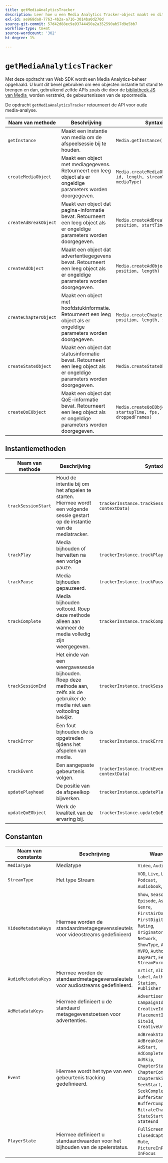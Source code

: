```yaml
---
title: getMediaAnalyticsTracker
description: Leer hoe u een Media Analytics Tracker-object maakt en dit gebruikt om mediagebeurtenissen bij te houden.
exl-id: ae968da8-7763-4b2a-a716-3014ba0d270d
source-git-commit: 57d42d88ec9a93744450a2a352590ab57d9e5bb7
workflow-type: tm+mt
source-wordcount: '302'
ht-degree: 1%

---
```


# `getMediaAnalyticsTracker`

Met deze opdracht van Web SDK wordt een Media Analytics-beheer opgehaald. U kunt dit bevel gebruiken om een objecten instantie tot stand te brengen en dan, gebruikend zelfde APIs zoals die door de [&#x200B; bibliotheek JS van Media &#x200B;](https://adobe-marketing-cloud.github.io/media-sdks/reference/javascript_3x/APIReference.html) worden verstrekt, de gebeurtenissen van de spoormedia.

De opdracht `getMediaAnalyticsTracker` retourneert de API voor oude media-analyse.


| Naam van methode | Beschrijving | Syntaxis |
|-----------------|---|----------------|
| `getInstance` | Maakt een instantie van media om de afspeelsessie bij te houden. | `Media.getInstance()` |
| `createMediaObject` | Maakt een object met mediagegevens. Retourneert een leeg object als er ongeldige parameters worden doorgegeven. | `Media.createMediaObject(name, id, length, streamType, mediaType)` |
| `createAdBreakObject` | Maakt een object dat pagina-informatie bevat. Retourneert een leeg object als er ongeldige parameters worden doorgegeven. | `Media.createAdBreakObject(name, position, startTime)` |
| `createAdObject` | Maakt een object dat advertentiegegevens bevat. Retourneert een leeg object als er ongeldige parameters worden doorgegeven. | `Media.createAdObject(name, id, position, length)` |
| `createChapterObject` | Maakt een object met hoofdstukinformatie. Retourneert een leeg object als er ongeldige parameters worden doorgegeven. | `Media.createChapterObject(name, position, length, startTime)` |
| `createStateObject` | Maakt een object dat statusinformatie bevat. Retourneert een leeg object als er ongeldige parameters worden doorgegeven. | `Media.createStateObject(name)` |
| `createQoEObject` | Maakt een object dat QoE-informatie bevat. Retourneert een leeg object als er ongeldige parameters worden doorgegeven. | `Media.createQoEObject(bitrate, startupTime, fps, droppedFrames)` |

## Instantiemethoden

| Naam van methode | Beschrijving | Syntaxis |
|---|---|----|
| `trackSessionStart` | Houd de intentie bij om het afspelen te starten. Hiermee wordt een volgende sessie gestart op de instantie van de mediatracker. | `trackerInstance.trackSessionStart(mediaInfo, contextData)` |
| `trackPlay` | Media bijhouden of hervatten na een vorige pauze. | `trackerInstance.trackPlay()` |
| `trackPause` | Media bijhouden gepauzeerd. | `trackerInstance.trackPause()` |
| `trackComplete` | Media bijhouden voltooid. Roep deze methode alleen aan wanneer de media volledig zijn weergegeven. | `trackerInstance.trackComplete()` |
| `trackSessionEnd` | Het einde van een weergavesessie bijhouden. Roep deze methode aan, zelfs als de gebruiker de media niet aan voltooiing bekijkt. | `trackerInstance.trackSessionEnd()` |
| `trackError` | Een fout bijhouden die is opgetreden tijdens het afspelen van media. | `trackerInstance.trackError("errorId")` |
| `trackEvent` | Een aangepaste gebeurtenis volgen. | `trackerInstance.trackEvent(event, info, contextData)` |
| `updatePlayhead` | De positie van de afspeelkop bijwerken. | `trackerInstance.updatePlayhead(playhead)` |
| `updateQoEObject` | Werk de kwaliteit van de ervaring bij. | `trackerInstance.updateQoEObject(qoe)` |

## Constanten

| Naam van constante | Beschrijving | Waarde |
|-----------------|--|-----------------|
| `MediaType` | Mediatype | `Video`, `Audio` |
| `StreamType` | Het type Stream | `VOD`, `Live`, `Linear`, `Podcast`, `Audiobook`, `AOD` |
| `VideoMetadataKeys` | Hiermee worden de standaardmetagegevenssleutels voor videostreams gedefinieerd | `Show`, `Season`, `Episode`, `AssetId`, `Genre`, `FirstAirDate`, `FirstDigitalDate`, `Rating`, `Originator`, `Network`, `ShowType`, `AdLoad`, `MVPD`, `Authorized`, `DayPart`, `Feed`, `StreamFormat` |
| `AudioMetadataKeys` | Hiermee worden de standaardmetagegevenssleutels voor audiostreams gedefinieerd. | `Artist`, `Album`, `Label`, `Author`, `Station`, `Publisher` |
| `AdMetadataKeys` | Hiermee definieert u de standaard metagegevenstoetsen voor advertenties. | `Advertiser`, `CampaignId`, `CreativeId`, `PlacementId`, `SiteId`, `CreativeUrl` |
| `Event` | Hiermee wordt het type van een gebeurtenis tracking gedefinieerd. | `AdBreakStart`, `AdBreakComplete`, `AdStart`, `AdComplete`, `AdSkip`, `ChapterStart`, `ChapterComplete`, `ChapterSkip`, `SeekStart`, `SeekComplete`, `BufferStart`, `BufferComplete`, `BitrateChange`, `StateStart`, `StateEnd` |
| `PlayerState` | Hiermee definieert u standaardwaarden voor het bijhouden van de spelerstatus. | `FullScreen`, `ClosedCaption`, `Mute`, `PictureInPicture`, `InFocus` |
